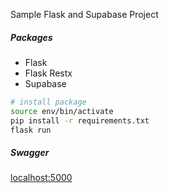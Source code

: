 Sample Flask and Supabase Project

##### Packages
- Flask 
- Flask Restx
- Supabase 


```bash
# install package
source env/bin/activate
pip install -r requirements.txt
flask run
```
##### Swagger
[localhost:5000](http://localhost:5000)
